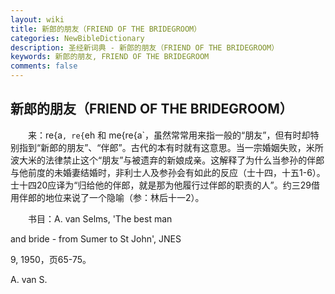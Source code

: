 ```yaml
---
layout: wiki
title: 新郎的朋友（FRIEND OF THE BRIDEGROOM）
categories: NewBibleDictionary
description: 圣经新词典 - 新郎的朋友（FRIEND OF THE BRIDEGROOM）
keywords: 新郎的朋友, FRIEND OF THE BRIDEGROOM
comments: false
---
```


## 新郎的朋友（FRIEND OF THE BRIDEGROOM）

　　来：re{a`, re{`eh 和 me{re{a`，虽然常常用来指一般的“朋友”，但有时却特别指到“新郎的朋友”、“伴郎”。古代的本有时就有这意思。当一宗婚姻失败，米所波大米的法律禁止这个“朋友”与被遗弃的新娘成亲。这解释了为什么当参孙的伴郎与他前度的未婚妻结婚时，非利士人及参孙会有如此的反应（士十四，十五1-6）。士十四20应译为“归给他的伴郎，就是那为他履行过伴郎的职责的人”。约三29借用伴郎的地位来说了一个隐喻（参：林后十一2）。

　　书目：A. van Selms, 'The best man

and bride - from Sumer to St John', JNES

9, 1950，页65-75。

A. van S.








